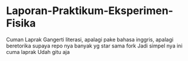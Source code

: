 # Laporan-Praktikum-Eksperimen-Fisika
Cuman Laprak
Gangerti literasi, apalagi pake bahasa inggris, apalagi beretorika supaya repo nya banyak yg star sama fork
Jadi simpel nya ini cuma laprak
Udah gitu aja
